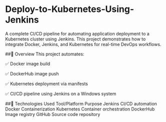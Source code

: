 # Deploy-to-Kubernetes-Using-Jenkins
A complete CI/CD pipeline for automating application deployment to a Kubernetes cluster using Jenkins. This project demonstrates how to integrate Docker, Jenkins, and Kubernetes for real-time DevOps workflows.

##📌 Overview
This project automates:

✅ Docker image build

✅ DockerHub image push

✅ Kubernetes deployment via manifests

✅ CI/CD pipeline using Jenkins on a Windows system

##🧰 Technologies Used
Tool/Platform 	         Purpose
Jenkins	CI/CD            automation
Docker	                 Containerization
Kubernetes	             Container orchestration
DockerHub              	 Image registry
GitHub	                 Source code repository
